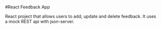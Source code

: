 #React Feedback App

React project that allows users to add, update and delete feedback. 
It uses a mock REST api with json-server.